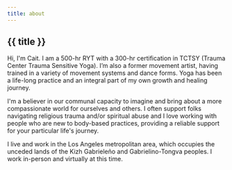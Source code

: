 ```yaml
---
title: about
---
```


## {{ title }}

Hi, I'm Cait. I am a 500-hr RYT with a 300-hr certification in TCTSY (Trauma Center Trauma Sensitive Yoga). I’m also a former movement artist, having trained in a variety of movement systems and dance forms. Yoga has been a life-long practice and an integral part of my own growth and healing journey. 

I'm a believer in our communal capacity to imagine and bring about a more compassionate world for ourselves and others. I often support folks navigating religious trauma and/or spiritual abuse and I love working with people who are new to body-based practices, providing a reliable support for your particular life's journey.

I live and work in the Los Angeles metropolitan area, which occupies the unceded lands of the Kizh Gabrieleño and Gabrielino-Tongva peoples. I work in-person and virtually at this time.
